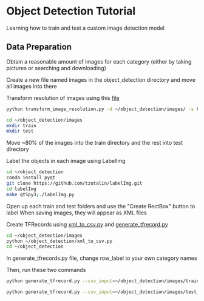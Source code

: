 # Object Detection Tutorial
Learning how to train and test a custom image detection model

## Data Preparation
Obtain a reasonable amount of images for each category
(either by taking pictures or searching and downloading)

Create a new file named images in the object_detection directory and move all images into there

Transform resolution of images using this [file](https://github.com/holyjen123/object_detection/blob/master/transform_image_resolution.py)
```bash
python transform_image_resolution.py -d ~/object_detection/images/ -s 800 600

cd ~/object_detection/images
mkdir train
mkdir test
```

Move ~80% of the images into the train directory and the rest into test directory

Label the objects in each image using LabelImg
```bash
cd ~/object_detection
conda install pyqt
git clone https://github.com/tzutalin/labelImg.git
cd labelImg
make qt5py3;./labelImg.py
```
Open up each train and test folders and use the "Create RectBox" button to label 
When saving images, they will appear as XML files

Create TFRecords using [xml_to_csv.py](https://github.com/holyjen123/object_detection/blob/master/xml_to_csv.py) and [generate_tfrecord.py](https://github.com/holyjen123/object_detection/blob/master/generate_tfrecord.py)
```bash
cd ~/object_detection/images
python ~/object_detection/xml_to_csv.py
cd ~/object_detection
```

In generate_tfrecords.py file, change row_label to your own category names

Then, run these two commands
```bash
python generate_tfrecord.py --csv_input=~/object_detection/images/train_labels.csv --image_dir=~/object_detection/images/images/train --output_path=train.record

python generate_tfrecord.py --csv_input=~/object_detection/images/test_labels.csv --image_dir=~/object_detection/images/images/test --output_path=test.record
```
